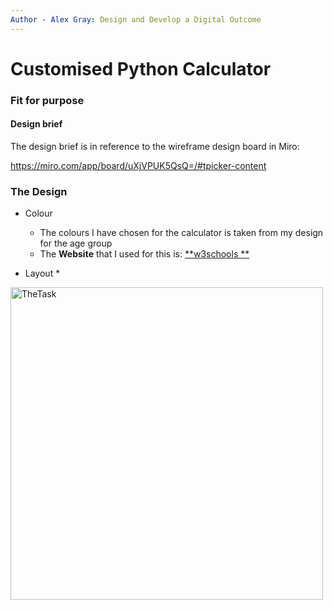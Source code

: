```yaml
---
Author - Alex Gray: Design and Develop a Digital Outcome
---
```


# Customised Python Calculator

### Fit for purpose

#### Design brief

The design brief is in reference to the wireframe design board in Miro:

https://miro.com/app/board/uXjVPUK5QsQ=/#tpicker-content

### The Design

* Colour
  * The colours I have chosen for the calculator is taken from my design for the age group
  * The **Website** that I used for this is: [**w3schools **]()

* Layout
  *


<a href="task"><image src="https://github.com/Rongotai-College/10DT-Python-Calculator-Alex-Gray/blob/main/images/calculator screeshot.jpg?raw=true" title="TheTask" width=500>
